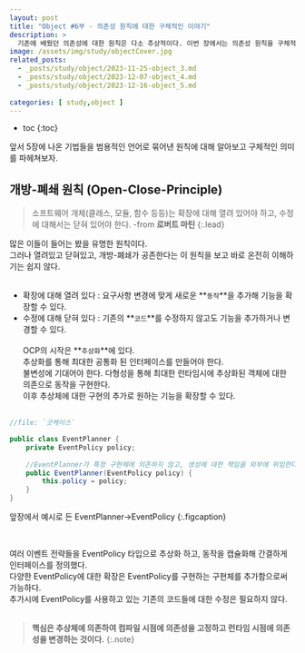```yaml
---
layout: post
title: "Object #6부 - 의존성 원칙에 대한 구체적인 이야기"
description: >
  기존에 배웠던 의존성에 대한 원칙은 다소 추상적이다. 이번 장에서는 의존성 원칙을 구체적으로 살펴보고, 실질적인 예시를 통해 의존성을 어떻게 관리해야 하는지 알아보자.
image: /assets/img/study/objectCover.jpg
related_posts:
  - _posts/study/object/2023-11-25-object_3.md
  - _posts/study/object/2023-12-07-object_4.md
  - _posts/study/object/2023-12-16-object_5.md
  
categories: [ study,object ]
---
```


* toc
{:toc}



앞서 5장에 나온 기법들을 범용적인 언어로 묶어낸 원칙에 대해 알아보고 구체적인 의미를 파헤쳐보자.<br>


## 개방-폐쇄 원칙 (Open-Close-Principle)

> 소프트웨어 개체(클래스, 모듈, 함수 등등)는 확장에 대해 열려 있어야 하고, 수정에 대해서는 닫혀 있어야 한다. -from **로버트 마틴**
{:.lead}

많은 이들이 들어는 봤을 유명한 원칙이다.<br>
그러나 열려있고 닫혀있고, 개방-폐쇄가 공존한다는 이 원칙을 보고 바로 온전히 이해하기는 쉽지 않다.<br>
<br>

* 확장에 대해 열려 있다 : 요구사항 변경에 맞게 새로운 **`동작`**을 추가해 기능을 확장할 수 있다.
* 수정에 대해 닫혀 있다 : 기존의 **`코드`**를 수정하지 않고도 기능을 추가하거나 변경할 수 있다.
<br><br>
OCP의 시작은 **`추상화`**에 있다.<br>
추상화를 통해 최대한 공통화 된 인터페이스를 만들어야 한다.<br>
불변성에 기대어야 한다. 다형성을 통해 최대한 런타임시에 추상화된 객체에 대한 의존으로 동작을 구현한다.<br>
이후 추상체에 대한 구현의 추가로 원하는 기능을 확장할 수 있다.<br><br>


~~~java
//file: `굿케이스`

public class EventPlanner {
    private EventPolicy policy;
    
    //EventPlanner가 특정 구현체에 의존하지 않고, 생성에 대한 책임을 외부에 위임한다.
    public EventPlanner(EventPolicy policy) {
        this.policy = policy;
    }
}
~~~
앞장에서 예시로 든 EventPlanner->EventPolicy
{:.figcaption}

<br>

여러 이벤트 전략들을 EventPolicy 타입으로 추상화 하고, 동작을 캡슐화해 간결하게 인터페이스를 정의했다.<br>
다양한 EventPolicy에 대한 확장은 EventPolicy를 구현하는 구현체를 추가함으로써 가능하다.<br>
추가시에 EventPolicy를 사용하고 있는 기존의 코드들에 대한 수정은 필요하지 않다.<br><br>

> **핵심은 추상체에 의존하여 컴파일 시점에 의존성을 고정하고 런타임 시점에 의존성을 변경하는 것이다.** 
{:.note}



